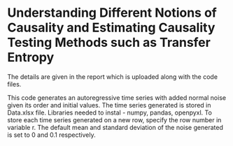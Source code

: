 # Understanding Different Notions of Causality and Estimating Causality Testing Methods such as Transfer Entropy
The details are given in the report which is uploaded along with the code files.

This code generates an autoregressive time series with added normal noise given its order and initial values. The time series generated is stored in Data.xlsx file. 
Libraries needed to instal - numpy, pandas, openpyxl. To store each time series generated on a new row, specify the row number in variable r.
The default mean and standard deviation of the noise generated is set to 0 and 0.1 respectively. 


